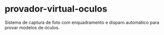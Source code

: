 # provador-virtual-oculos
Sistema de captura de foto com enquadramento e disparo automático para provar modelos de óculos. 
